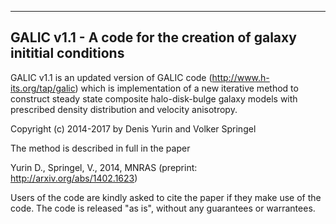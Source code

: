 ------------------------------------------------------------------------
GALIC v1.1  - A code for the creation of galaxy inititial conditions 
------------------------------------------------------------------------

GALIC v1.1 is an updated version of GALIC code (http://www.h-its.org/tap/galic) 
which is implementation of a new iterative method to construct steady state
composite halo-disk-bulge galaxy models with prescribed density distribution 
and velocity anisotropy.
  
Copyright (c) 2014-2017 by Denis Yurin and Volker Springel

The method is described in full in the paper

Yurin D., Springel, V., 2014, MNRAS
(preprint: http://arxiv.org/abs/1402.1623) 

Users of the code are kindly asked to cite the paper if they make
use of the code. The code is released "as is", without any guarantees
or warrantees.
